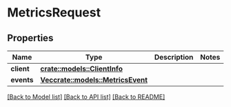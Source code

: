 # MetricsRequest

## Properties

Name | Type | Description | Notes
------------ | ------------- | ------------- | -------------
**client** | [**crate::models::ClientInfo**](ClientInfo.md) |  | 
**events** | [**Vec<crate::models::MetricsEvent>**](MetricsEvent.md) |  | 

[[Back to Model list]](../README.md#documentation-for-models) [[Back to API list]](../README.md#documentation-for-api-endpoints) [[Back to README]](../README.md)


